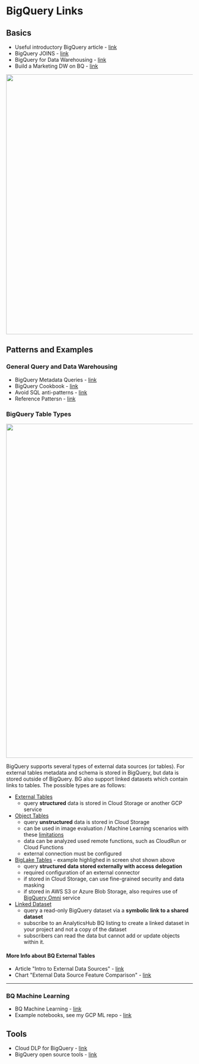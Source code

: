 # BigQuery Links

## Basics

- Useful introductory BigQuery article - [link](https://medium.com/google-cloud/bigquery-explained-querying-your-data-9e017f2714a3)
- BigQuery JOINS - [link](https://medium.com/google-cloud/bigquery-explained-working-with-joins-nested-repeated-data-1941646ccb5b)
- BigQuery for Data Warehousing - [link](https://cloud.google.com/solutions/bigquery-data-warehouse)
- Build a Marketing DW on BQ - [link](https://cloud.google.com/solutions/marketing-data-warehouse-on-gcp)

<img src="https://github.com/lynnlangit/gcp-essentials/blob/master/4_big%20data_and_genomics/4a_BigQuery/bq-arch.png" width=700>

## Patterns and Examples

### General Query and Data Warehousing

- BigQuery Metadata Queries - [link](https://medium.com/google-cloud/bigquery-dataset-metadata-queries-8866fa947378)
- BigQuery Cookbook - [link](https://support.google.com/analytics/answer/4419694?hl=en)
- Avoid SQL anti-patterns - [link](https://cloud.google.com/bigquery/docs/best-practices-performance-patterns)
- Reference Pattersn - [link](https://cloud.google.com/bigquery/docs/best-practices-performance-patterns)

### BigQuery Table Types

<img src="https://github.com/lynnlangit/gcp-essentials/blob/master/7_sample_data/images/biglake-table.png" width=900>

BigQuery supports several types of external data sources (or tables). For external tables metadata and schema is stored in BigQuery, but data is stored outside of BigQuery.  BG also support linked datasets which contain links to tables. The possible types are as follows:  

- [External Tables](https://cloud.google.com/bigquery/docs/external-tables) 
    - query **structured** data is stored in Cloud Storage or another GCP service 
- [Object Tables](https://cloud.google.com/bigquery/docs/object-table-introduction) 
    - query **unstructured** data is stored in Cloud Storage
    - can be used in image evaluation / Machine Learning scenarios with these [limitations](https://cloud.google.com/bigquery/docs/object-table-inference#limitations)
    - data can be analyzed used remote functions, such as CloudRun or Cloud Functions
    - external connection must be configured
- [BigLake Tables](https://cloud.google.com/bigquery/docs/biglake-intro) - example highlighed in screen shot shown above
    - query **structured data stored externally with access delegation**
    - required configuration of an external connector
    - if stored in Cloud Storage, can use fine-grained security and data masking
    - if stored in AWS S3 or Azure Blob Storage, also requires use of [BigQuery Omni](https://cloud.google.com/bigquery/docs/omni-introduction) service
- [Linked Dataset](https://cloud.google.com/bigquery/docs/analytics-hub-introduction#linked_datasets)
    - query a read-only BigQuery dataset via a **symbolic link to a shared dataset**
    - subscribe to an AnalyticsHub BQ listing to create a linked dataset in your project and not a copy of the dataset
    - subscribers can read the data but cannot add or update objects within it.

#### More Info about BQ External Tables

- Article "Intro to External Data Sources" - [link](https://cloud.google.com/bigquery/docs/external-data-sources)
- Chart "External Data Source Feature Comparison" - [link](https://cloud.google.com/bigquery/docs/external-data-sources#external_data_source_feature_comparison)

-----

### BQ Machine Learning

- BQ Machine Learning - [link](https://cloud.google.com/bigquery/docs/bigqueryml-intro)
- Example notebooks, see my GCP ML repo - [link](https://github.com/lynnlangit/gcp-ml/tree/master/notebooks/03_BQ-ML)

## Tools

- Cloud DLP for BigQuery - [link](https://cloud.google.com/bigquery/docs/scan-with-dlp)
- BigQuery open source tools - [link](https://github.com/GoogleCloudPlatform/bigquery-utils)
